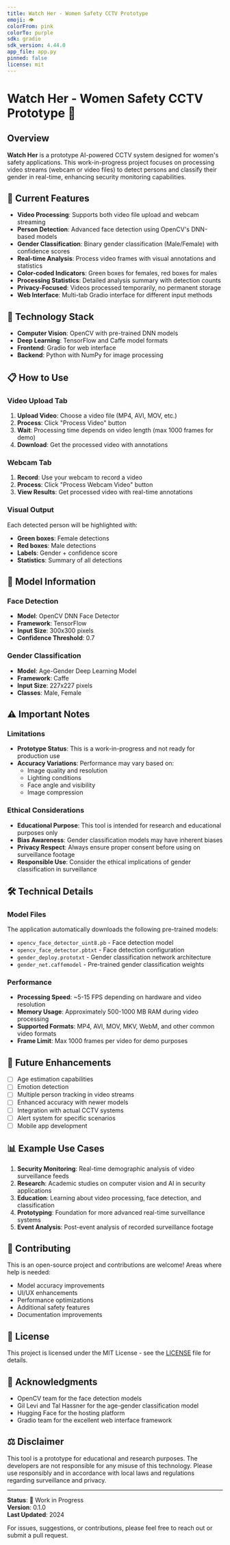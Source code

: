 ```yaml
---
title: Watch Her - Women Safety CCTV Prototype
emoji: 👁️
colorFrom: pink
colorTo: purple
sdk: gradio
sdk_version: 4.44.0
app_file: app.py
pinned: false
license: mit
---
```


# Watch Her - Women Safety CCTV Prototype 🚧

## Overview

**Watch Her** is a prototype AI-powered CCTV system designed for women's safety applications. This work-in-progress project focuses on processing video streams (webcam or video files) to detect persons and classify their gender in real-time, enhancing security monitoring capabilities.

## 🎯 Current Features

- **Video Processing**: Supports both video file upload and webcam streaming
- **Person Detection**: Advanced face detection using OpenCV's DNN-based models
- **Gender Classification**: Binary gender classification (Male/Female) with confidence scores
- **Real-time Analysis**: Process video frames with visual annotations and statistics
- **Color-coded Indicators**: Green boxes for females, red boxes for males
- **Processing Statistics**: Detailed analysis summary with detection counts
- **Privacy-Focused**: Videos processed temporarily, no permanent storage
- **Web Interface**: Multi-tab Gradio interface for different input methods

## 🔧 Technology Stack

- **Computer Vision**: OpenCV with pre-trained DNN models
- **Deep Learning**: TensorFlow and Caffe model formats
- **Frontend**: Gradio for web interface
- **Backend**: Python with NumPy for image processing

## 📋 How to Use

### Video Upload Tab
1. **Upload Video**: Choose a video file (MP4, AVI, MOV, etc.)
2. **Process**: Click "Process Video" button
3. **Wait**: Processing time depends on video length (max 1000 frames for demo)
4. **Download**: Get the processed video with annotations

### Webcam Tab
1. **Record**: Use your webcam to record a video
2. **Process**: Click "Process Webcam Video" button
3. **View Results**: Get processed video with real-time annotations

### Visual Output
Each detected person will be highlighted with:
- **Green boxes**: Female detections
- **Red boxes**: Male detections
- **Labels**: Gender + confidence score
- **Statistics**: Summary of all detections

## 🎨 Model Information

### Face Detection
- **Model**: OpenCV DNN Face Detector
- **Framework**: TensorFlow
- **Input Size**: 300x300 pixels
- **Confidence Threshold**: 0.7

### Gender Classification
- **Model**: Age-Gender Deep Learning Model
- **Framework**: Caffe
- **Input Size**: 227x227 pixels
- **Classes**: Male, Female

## ⚠️ Important Notes

### Limitations
- **Prototype Status**: This is a work-in-progress and not ready for production use
- **Accuracy Variations**: Performance may vary based on:
  - Image quality and resolution
  - Lighting conditions
  - Face angle and visibility
  - Image compression

### Ethical Considerations
- **Educational Purpose**: This tool is intended for research and educational purposes only
- **Bias Awareness**: Gender classification models may have inherent biases
- **Privacy Respect**: Always ensure proper consent before using on surveillance footage
- **Responsible Use**: Consider the ethical implications of gender classification in surveillance

## 🛠️ Technical Details

### Model Files
The application automatically downloads the following pre-trained models:
- `opencv_face_detector_uint8.pb` - Face detection model
- `opencv_face_detector.pbtxt` - Face detection configuration
- `gender_deploy.prototxt` - Gender classification network architecture
- `gender_net.caffemodel` - Pre-trained gender classification weights

### Performance
- **Processing Speed**: ~5-15 FPS depending on hardware and video resolution
- **Memory Usage**: Approximately 500-1000 MB RAM during video processing
- **Supported Formats**: MP4, AVI, MOV, MKV, WebM, and other common video formats
- **Frame Limit**: Max 1000 frames per video for demo purposes

## 🚀 Future Enhancements

- [ ] Age estimation capabilities
- [ ] Emotion detection
- [ ] Multiple person tracking in video streams
- [ ] Enhanced accuracy with newer models
- [ ] Integration with actual CCTV systems
- [ ] Alert system for specific scenarios
- [ ] Mobile app development

## 📊 Example Use Cases

1. **Security Monitoring**: Real-time demographic analysis of video surveillance feeds
2. **Research**: Academic studies on computer vision and AI in security applications
3. **Education**: Learning about video processing, face detection, and classification
4. **Prototyping**: Foundation for more advanced real-time surveillance systems
5. **Event Analysis**: Post-event analysis of recorded surveillance footage

## 🤝 Contributing

This is an open-source project and contributions are welcome! Areas where help is needed:
- Model accuracy improvements
- UI/UX enhancements
- Performance optimizations
- Additional safety features
- Documentation improvements

## 📄 License

This project is licensed under the MIT License - see the [LICENSE](LICENSE) file for details.

## 🙏 Acknowledgments

- OpenCV team for the face detection models
- Gil Levi and Tal Hassner for the age-gender classification model
- Hugging Face for the hosting platform
- Gradio team for the excellent web interface framework

## ⚖️ Disclaimer

This tool is a prototype for educational and research purposes. The developers are not responsible for any misuse of this technology. Please use responsibly and in accordance with local laws and regulations regarding surveillance and privacy.

---

**Status**: 🚧 Work in Progress  
**Version**: 0.1.0  
**Last Updated**: 2024

For issues, suggestions, or contributions, please feel free to reach out or submit a pull request. 